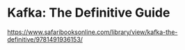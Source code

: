 # Kafka: The Definitive Guide

https://www.safaribooksonline.com/library/view/kafka-the-definitive/9781491936153/
